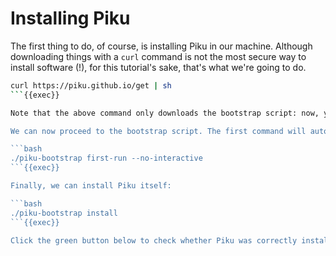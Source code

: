 # Installing Piku

The first thing to do, of course, is installing Piku in our machine.
Although downloading things with a `curl` command is not the most secure way to install software (!), for this tutorial's sake, that's what we're going to do.

```bash
curl https://piku.github.io/get | sh
```{{exec}}

Note that the above command only downloads the bootstrap script: now, you'll need to actually run it.

We can now proceed to the bootstrap script. The first command will automatically install the required dependencies, while the second one runs an Ansible playbook which creates a `piku` user in the machine (required for Piku to work), checks for SSH, and sets up Piku.

```bash
./piku-bootstrap first-run --no-interactive
```{{exec}}

Finally, we can install Piku itself:

```bash
./piku-bootstrap install
```{{exec}}

Click the green button below to check whether Piku was correctly installed!
